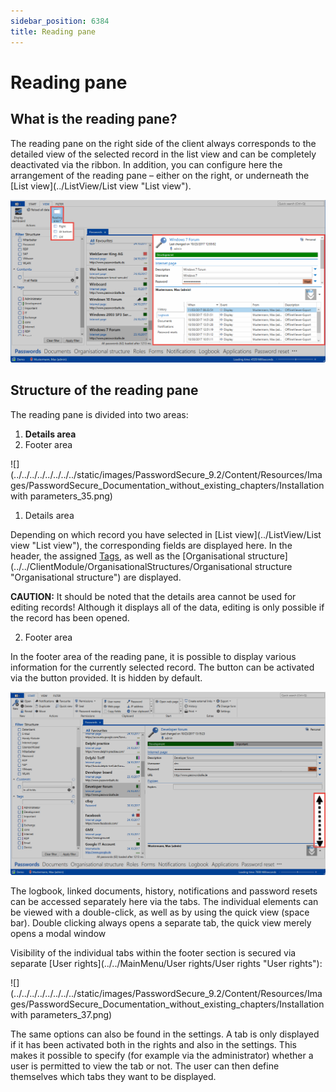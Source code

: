 ```yaml
---
sidebar_position: 6384
title: Reading pane
---
```


# Reading pane

## What is the reading pane?

The reading pane on the right side of the client always corresponds to the detailed view of the selected record in the list view and can be completely deactivated via the ribbon. In addition, you can configure here the arrangement of the reading pane – either on the right, or underneath the [List view](../ListView/List view "List view").

![Reading area](../../../../../../../../static/images/PasswordSecure_9.2/Content/Resources/Images/Installation_with_parameters_34-en.png "Reading area")

## Structure of the reading pane

The reading pane is divided into two areas:

1. **Details area**
2. Footer area

![](../../../../../../../../static/images/PasswordSecure_9.2/Content/Resources/Images/PasswordSecure_Documentation_without_existing_chapters/Installation with parameters_35.png)

1. Details area

Depending on which record you have selected in [List view](../ListView/List view "List view"), the corresponding fields are displayed here. In the header, the assigned [Tags](../Tags/Tags "Tags"), as well as the [Organisational structure](../../ClientModule/OrganisationalStructures/Organisational structure "Organisational structure") are displayed.

**CAUTION:** It should be noted that the details area cannot be used for editing records! Although it displays all of the data, editing is only possible if the record has been opened.

2. Footer area

In the footer area of the reading pane, it is possible to display various information for the currently selected record. The button can be activated via the button provided. It is hidden by default.

![Footer area](../../../../../../../../static/images/PasswordSecure_9.2/Content/Resources/Images/Installation_with_parameters_36-en.png "Footer area")

The logbook, linked documents, history, notifications and password resets can be accessed separately here via the tabs. The individual elements can be viewed with a double-click, as well as by using the quick view (space bar). Double clicking always opens a separate tab, the quick view merely opens a modal window

Visibility of the individual tabs within the footer section is secured via separate [User rights](../../MainMenu/User rights/User rights "User rights"):

![](../../../../../../../../static/images/PasswordSecure_9.2/Content/Resources/Images/PasswordSecure_Documentation_without_existing_chapters/Installation with parameters_37.png)

The same options can also be found in the settings. A tab is only displayed if it has been activated both in the rights and also in the settings. This makes it possible to specify (for example via the administrator) whether a user is permitted to view the tab or not. The user can then define themselves which tabs they want to be displayed.